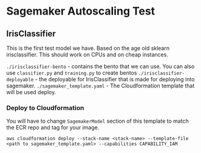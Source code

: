 # Sagemaker Autoscaling Test

## IrisClassifier

This is the first test model we have. Based on the age old sklearn
irisclassifier. This should work on CPUs and on cheap instances.

`./irisclassifier-bento` - contains the bento that we can use. You can also use
`classifier.py` and `training.py` to create bentos
`./irisclassifier-deployable` - the deployable for IrisClassifier that is made for
deploying into sagemaker.
`./sagemaker_template.yaml` - The Cloudformation template that will be used
deploy.

### Deploy to Cloudformation

You will have to change `SagemakerModel` section of this template to match the ECR repo and tag for your image. 
```
aws cloudformation deploy --stack-name <stack-name> --template-file <path to sagemaker_template.yaml> --capabilities CAPABILITY_IAM
```
